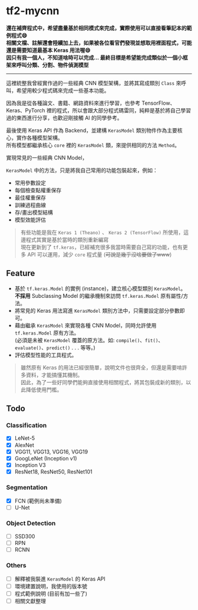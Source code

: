 # tf2-mycnn

**還在補齊程式中，希望盡量基於相同模式來完成，實際使用可以直接看筆記本的範例程式:smile:**  
**相關文檔、註解還會陸續加上去，如果被各位看官們發現並想取用裡面程式，可能還是需要知道最基本 Keras 用法喔:smile:**  
**因只有我一個人，不知道啥時可以完成... 最終目標是希望能完成類似於一個小框架來呼叫分類、分割、物件偵測模型**  

---

這裡統整我曾經實作過的一些經典 CNN 模型架構，並將其寫成類別 `Class` 來呼叫，希望用較少程式碼來完成一些基本功能。  

因為我是從各種論文、書籍、網路資料來進行學習，也參考 TensorFlow、Keras、PyTorch 裡的程式，所以會跟大部分程式碼雷同，純粹是基於將自己學習過的東西進行分享，也歡迎剛接觸 AI 的同學參考。

最後使用 Keras API 作為 Backend，並建構 `KerasModel` 類別物件作為主要核心，實作各種模型架構。  
所有模型都繼承核心 `core` 裡的 `KerasModel` 類，來提供相同的方法 `Method`。  

實現常見的一些經典 CNN Model，

`KerasModel` 中的方法，只是將我自己常用的功能包裝起來，例如：

- 常用參數設定
- 每個檢查點權重保存
- 最佳權重保存
- 訓練過程曲線
- 存/畫出模型結構
- 模型效能評估

> 有些功能是我在 `Keras 1 (Theano)` 、 `Keras 2 (TensorFlow)` 所使用，這邊程式其實是基於當時的類別重新編寫  
> 現在更新到了 `tf.keras`，已經補充很多我當時需要自己寫的功能，也有更多 API 可以運用，減少 `core` 程式量 (~~可說是幾乎沒啥要做了www~~)  

## Feature

- 基於 `tf.keras.Model` 的實例 (instance)，建立核心模型類別 `KerasModel`。  
  ****不採用**** Subclassing Model 的繼承機制來訪問 `tf.keras.Model` 原有屬性/方法。
- 將常見的 Keras 用法寫進 `KerasModel` 類別方法中，只需要設定部分參數即可。
- 藉由繼承 `KerasModel` 來實現各種 CNN Model，同時允許使用 `tf.keras.Model` 原有方法。  
  (必須是未被 `KerasModel` 覆蓋的原方法。如: `compile()`、`fit()`、`evaluate()`、`predict()` . . . 等等。)
- 評估模型性能的工具程式。

> 雖然原有 Keras 的用法已經很簡單，說明文件也很齊全，但還是需要啃許多資料，才能搞懂其機制。  
> 因此，為了一些好同學們能夠直接使用相關程式，將其包裝成新的類別，以此降低使用門檻。  

## Todo

### Classification

- [x] LeNet-5
- [x] AlexNet
- [x] VGG11, VGG13, VGG16, VGG19
- [x] GoogLeNet (Inception v1)
- [x] Inception V3
- [x] ResNet18, ResNet50, ResNet101

### Segmentation

- [x] FCN (範例尚未準備)
- [ ] U-Net

### Object Detection

- [ ] SSD300
- [ ] RPN
- [ ] RCNN

### Others

- [ ] 解釋被我裝進 `KerasModel` 的 Keras API
- [ ] 環境建置說明，我使用的版本號
- [ ] 程式範例說明 (目前有加一些了)
- [ ] 相關文獻整理
